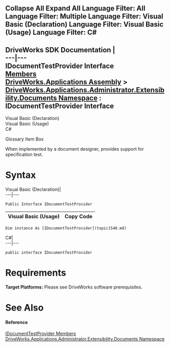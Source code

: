 Collapse All Expand All Language Filter: All  Language Filter: Multiple  Language Filter: Visual Basic (Declaration) Language Filter: Visual Basic (Usage) Language Filter: C#  
---  
DriveWorks SDK Documentation  |   
---|---  
IDocumentTestProvider Interface   
[Members](topic1541.md)   
[DriveWorks.Applications Assembly](topic13.md) > [DriveWorks.Applications.Administrator.Extensibility.Documents Namespace](topic1507.md) : IDocumentTestProvider Interface  
---  
  
Visual Basic (Declaration)    
Visual Basic (Usage)    
C# 

Glossary Item Box

When implemented by a document designer, provides support for specification test. 

# Syntax

Visual Basic (Declaration)|   
---|---  
      
    
    Public Interface IDocumentTestProvider   
  
Visual Basic (Usage)| Copy Code  
---|---  
      
    
    Dim instance As [IDocumentTestProvider](topic1540.md)  
  
C#|   
---|---  
      
    
    public interface IDocumentTestProvider   
  
# Requirements

**Target Platforms:** Please see DriveWorks software prerequisites.

# See Also

#### Reference

[IDocumentTestProvider Members](topic1541.md)   
[DriveWorks.Applications.Administrator.Extensibility.Documents Namespace](topic1507.md)



